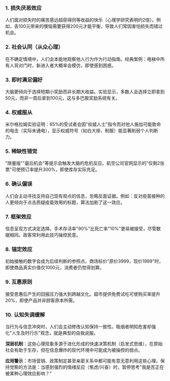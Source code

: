 
### 1. **损失厌恶效应**

人们面对损失时的痛苦感远超获得同等收益的快乐（心理学研究表明约2倍）。例如，丢100元带来的懊恼需要获得200元才能平衡，导致人们常因害怕损失而错过机会。

### 2. **社会认同（从众心理）**

在不确定情境中，人们会本能地观察他人行为作为行动指南。经典案例：电梯中所有人背对门时，新进入者大概率会模仿，即使感到困惑。

### 3. **即时满足偏好**

大脑更倾向于选择短期小奖励而非长期大收益。实验显示，多数人会选择立即拿到50元，而非一周后拿到100元，这与多巴胺奖励系统有关。

### 4. **权威服从**

米尔格拉姆实验证明：65%的受试者会因"权威人士"指令而对他人施加可能致命的电击（实际未通电），显示权威符号（如白大褂、制服）能显著削弱个人判断力。

### 5. **稀缺性错觉**

"限量版""最后机会"等提示会触发大脑的危机反应。航空公司官网显示的"仅剩2张票"可使预订率提升300%，即使库存实际充足。

### 6. **确认偏误**

人们会主动寻找支持自己现有观点的信息，忽略反面证据。例如：反对疫苗接种的人更倾向于点击质疑疫苗效用的标题，算法加剧了这一效应。

### 7. **框架效应**

信息呈现方式决定选择。手术存活率"90%"比死亡率"10%"更易被接受，尽管数据相同。政客常利用此技巧操控民意。

### 8. **锚定效应**

初始接触的数字会成为后续判断的参照点。商场标价"原价3999，现价1999"时，即使商品真实价值仅1000元，消费者仍觉得划算。

### 9. **互惠原则**

接受恩惠后产生的回报压力强大到跨越文化。超市提供免费试吃可使购买率提升20%，即使产品并非顾客原本所需。

### 10. **认知失调缓解**

当行为与信念冲突时，人们会主动修改认知保持一致性。吸烟者明知危害却强化"人生及时行乐"观念，就是典型的自我说服。

**深层机制**：这些心理现象多源于进化形成的快速决策机制（启发式思维），在原始社会有助于生存，但在信息爆炸的现代环境中可能成为被操控的弱点。

**应用警示**：市场营销、政策制定甚至亲密关系中都可能有意无意利用这些心理。保持觉察的方法是：当感到强烈的情绪反应（焦虑/兴奋）时，暂停思考"我是否正在被某种心理效应影响？"

























